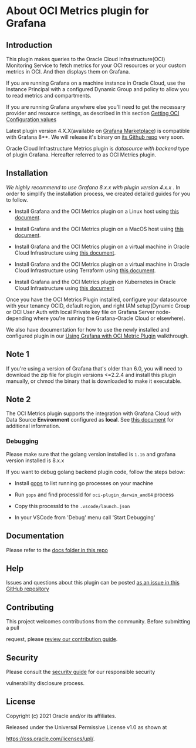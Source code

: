 # About OCI Metrics plugin for Grafana

  
## Introduction 
This plugin makes queries to the Oracle Cloud Infrastructure(OCI) Monitoring Service to fetch metrics for your OCI resources or your custom metrics in OCI. And then displays them on Grafana.


If you are running Grafana on a machine instance in Oracle Cloud, use the Instance Principal with a configured Dynamic Group and policy to allow you to read metrics and compartments.
  

If you are running Grafana anywhere else you'll need to get the necessary provider and resource settings, as described in this section [Getting OCI Configuration values](https://github.com/oracle/oci-grafana-plugin/blob/master/docs/linux.md#getting-oci-configuration-values)
  

Latest plugin version 4.X.X(available on [Grafana Marketplace](https://grafana.com/grafana/plugins/oci-metrics-datasource/)) is compatible with Grafana 8**. We will release it's binary on [its Github repo](https://github.com/oracle/oci-grafana-plugin) very soon.
  
Oracle Cloud Infrastructure Metrics plugin is *datasource with backend* type of plugin Grafana. Hereafter referred to as OCI Metrics plugin.  

## Installation
*We highly recommend to use Grafana 8.x.x with plugin version 4.x.x .*
In order to simplify the installation process, we created detailed guides for you to follow. 


* Install Grafana and the OCI Metrics plugin on a Linux host using [this document](https://github.com/oracle/oci-grafana-plugin/blob/master/docs/linux.md).

* Install Grafana and the OCI Metrics plugin on a MacOS host using [this document](https://github.com/oracle/oci-grafana-plugin/blob/master/docs/macos.md).

* Install Grafana and the OCI Metrics plugin on a virtual machine in Oracle Cloud Infrastructure using [this document](https://github.com/oracle/oci-grafana-plugin/blob/master/docs/linuxoci.md).

* Install Grafana and the OCI Metrics plugin on a virtual machine in Oracle Cloud Infrastructure using Terraform using [this document](https://github.com/oracle/oci-grafana-plugin/blob/master/docs/terraform.md).

* Install Grafana and the OCI Metrics plugin on Kubernetes in Oracle Cloud Infrastructure using [this document](https://github.com/oracle/oci-grafana-plugin/blob/master/docs/kubernetes.md)

  

Once you have the OCI Metrics Plugin installed, configure your datasource with your tenancy OCID, default region, and right IAM setup(Dynamic Group or OCI User Auth with local Private key file on Grafana Server node-depending where you're running the Grafana-Oracle Cloud or elsewhere).

  

We also have documentation for how to use the newly installed and configured plugin in our [Using Grafana with OCI Metric Plugin](https://github.com/oracle/oci-grafana-plugin/blob/master/docs/using.md) walkthrough.

## Note 1

If you're using a version of Grafana that's older than 6.0, you will need to download the zip file for plugin versions <=2.2.4 and install this plugin manually, or chmod the binary that is downloaded to make it executable. 

## Note 2

The OCI Metrics plugin supports the integration with Grafana Cloud with Data Source **Environment** configured as **local**. See [this document](https://github.com/oracle/oci-grafana-plugin/blob/master/docs/linux.md) for additional information.

### Debugging

Please make sure that the golang version installed is ```1.16``` and grafana version installed is 8.x.x

If you want to debug golang backend plugin code, follow the steps below:

* Install [gops](https://github.com/google/gops) to list running go processes on your machine

* Run `gops` and find processId for `oci-plugin_darwin_amd64` process

* Copy this processId to the `.vscode/launch.json`

* In your VSCode from 'Debug' menu call 'Start Debugging'

  

## Documentation

  

Please refer to the [docs folder in this repo](https://github.com/oracle/oci-grafana-metrics/tree/master/docs)

  

## Help

  

Issues and questions about this plugin can be posted [as an issue in this GitHub repository](https://github.com/oracle/oci-grafana-plugin/issues)

  

## Contributing

  

This project welcomes contributions from the community. Before submitting a pull

request, please [review our contribution guide](https://github.com/oracle/oci-grafana-metrics/blob/master/CONTRIBUTING.md).

  

## Security

  

Please consult the [security guide](https://github.com/oracle/oci-grafana-metrics/blob/master/SECURITY.md) for our responsible security

vulnerability disclosure process.

  

## License

  

Copyright (c) 2021 Oracle and/or its affiliates.

  

Released under the Universal Permissive License v1.0 as shown at

<https://oss.oracle.com/licenses/upl/>.

